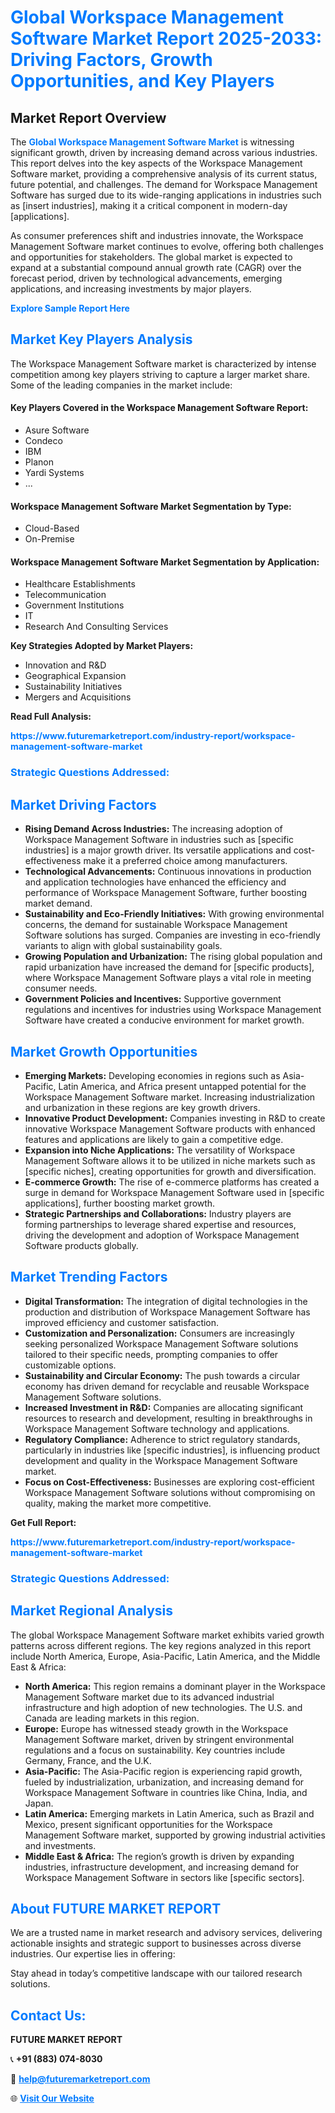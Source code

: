 <h1 style="color: #007BFF;">Global Workspace Management Software Market Report 2025-2033: Driving Factors, Growth Opportunities, and Key Players</h1>

<section id="overview">
<h2>Market Report Overview</h2>
<p>The <a href="https://www.futuremarketreport.com/industry-report/workspace-management-software-market" style="color: #007BFF; text-decoration: none;"><strong>Global Workspace Management Software Market</strong></a> is witnessing significant growth, driven by increasing demand across various industries. This report delves into the key aspects of the Workspace Management Software market, providing a comprehensive analysis of its current status, future potential, and challenges. The demand for Workspace Management Software has surged due to its wide-ranging applications in industries such as [insert industries], making it a critical component in modern-day [applications].</p>
<p>As consumer preferences shift and industries innovate, the Workspace Management Software market continues to evolve, offering both challenges and opportunities for stakeholders. The global market is expected to expand at a substantial compound annual growth rate (CAGR) over the forecast period, driven by technological advancements, emerging applications, and increasing investments by major players.</p>
</section>

<section id="overview">
<p><a href="https://www.futuremarketreport.com/request-sample/reportId=97097" style="color: #007BFF; text-decoration: none;"><strong>Explore Sample Report Here</strong></a></p>
</section>

<section id="key-players">
<h2 style="color: #007BFF;">Market Key Players Analysis</h2>
<p>The Workspace Management Software market is characterized by intense competition among key players striving to capture a larger market share. Some of the leading companies in the market include:</p>
<h4>Key Players Covered in the Workspace Management Software Report:</h4>
<ul><li>Asure Software</li><li>Condeco</li><li>IBM</li><li>Planon</li><li>Yardi Systems</li><li>...</li></ul>
<h4>Workspace Management Software Market Segmentation by Type:</h4>
<ul><li>Cloud-Based</li><li>On-Premise</li></ul>

<h4>Workspace Management Software Market Segmentation by Application:</h4>
<ul><li>Healthcare Establishments</li><li>Telecommunication</li><li>Government Institutions</li><li>IT</li><li>Research And Consulting Services</li></ul>
<p><strong>Key Strategies Adopted by Market Players:</strong></p>
<ul>
<li>Innovation and R&D</li>
<li>Geographical Expansion</li>
<li>Sustainability Initiatives</li>
<li>Mergers and Acquisitions</li>
</ul>
</section>

<section>
<p><strong>Read Full Analysis: </strong></p><a href="https://www.futuremarketreport.com/industry-report/workspace-management-software-market" style="color: #007BFF; text-decoration: none;"><strong>https://www.futuremarketreport.com/industry-report/workspace-management-software-market</strong></a>
<h3 style="color: #007BFF;">Strategic Questions Addressed:</h3>
</section>

<section id="driving-factors">
<h2 style="color: #007BFF;">Market Driving Factors</h2>
<ul>
<li><strong>Rising Demand Across Industries:</strong> The increasing adoption of Workspace Management Software in industries such as [specific industries] is a major growth driver. Its versatile applications and cost-effectiveness make it a preferred choice among manufacturers.</li>
<li><strong>Technological Advancements:</strong> Continuous innovations in production and application technologies have enhanced the efficiency and performance of Workspace Management Software, further boosting market demand.</li>
<li><strong>Sustainability and Eco-Friendly Initiatives:</strong> With growing environmental concerns, the demand for sustainable Workspace Management Software solutions has surged. Companies are investing in eco-friendly variants to align with global sustainability goals.</li>
<li><strong>Growing Population and Urbanization:</strong> The rising global population and rapid urbanization have increased the demand for [specific products], where Workspace Management Software plays a vital role in meeting consumer needs.</li>
<li><strong>Government Policies and Incentives:</strong> Supportive government regulations and incentives for industries using Workspace Management Software have created a conducive environment for market growth.</li>
</ul>
</section>

<section id="growth-opportunities">
<h2 style="color: #007BFF;">Market Growth Opportunities</h2>
<ul>
<li><strong>Emerging Markets:</strong> Developing economies in regions such as Asia-Pacific, Latin America, and Africa present untapped potential for the Workspace Management Software market. Increasing industrialization and urbanization in these regions are key growth drivers.</li>
<li><strong>Innovative Product Development:</strong> Companies investing in R&D to create innovative Workspace Management Software products with enhanced features and applications are likely to gain a competitive edge.</li>
<li><strong>Expansion into Niche Applications:</strong> The versatility of Workspace Management Software allows it to be utilized in niche markets such as [specific niches], creating opportunities for growth and diversification.</li>
<li><strong>E-commerce Growth:</strong> The rise of e-commerce platforms has created a surge in demand for Workspace Management Software used in [specific applications], further boosting market growth.</li>
<li><strong>Strategic Partnerships and Collaborations:</strong> Industry players are forming partnerships to leverage shared expertise and resources, driving the development and adoption of Workspace Management Software products globally.</li>
</ul>
</section>

<section id="trending-factors">
<h2 style="color: #007BFF;">Market Trending Factors</h2>
<ul>
<li><strong>Digital Transformation:</strong> The integration of digital technologies in the production and distribution of Workspace Management Software has improved efficiency and customer satisfaction.</li>
<li><strong>Customization and Personalization:</strong> Consumers are increasingly seeking personalized Workspace Management Software solutions tailored to their specific needs, prompting companies to offer customizable options.</li>
<li><strong>Sustainability and Circular Economy:</strong> The push towards a circular economy has driven demand for recyclable and reusable Workspace Management Software solutions.</li>
<li><strong>Increased Investment in R&D:</strong> Companies are allocating significant resources to research and development, resulting in breakthroughs in Workspace Management Software technology and applications.</li>
<li><strong>Regulatory Compliance:</strong> Adherence to strict regulatory standards, particularly in industries like [specific industries], is influencing product development and quality in the Workspace Management Software market.</li>
<li><strong>Focus on Cost-Effectiveness:</strong> Businesses are exploring cost-efficient Workspace Management Software solutions without compromising on quality, making the market more competitive.</li>
</ul>
</section>

<section>
<p><strong>Get Full Report: </strong></p><a href="https://www.futuremarketreport.com/industry-report/workspace-management-software-market" style="color: #007BFF; text-decoration: none;"><strong>https://www.futuremarketreport.com/industry-report/workspace-management-software-market</strong></a>
<h3 style="color: #007BFF;">Strategic Questions Addressed:</h3>
</section>


<section id="regional-analysis">
<h2 style="color: #007BFF;">Market Regional Analysis</h2>
<p>The global Workspace Management Software market exhibits varied growth patterns across different regions. The key regions analyzed in this report include North America, Europe, Asia-Pacific, Latin America, and the Middle East & Africa:</p>
<ul>
<li><strong>North America:</strong> This region remains a dominant player in the Workspace Management Software market due to its advanced industrial infrastructure and high adoption of new technologies. The U.S. and Canada are leading markets in this region.</li>
<li><strong>Europe:</strong> Europe has witnessed steady growth in the Workspace Management Software market, driven by stringent environmental regulations and a focus on sustainability. Key countries include Germany, France, and the U.K.</li>
<li><strong>Asia-Pacific:</strong> The Asia-Pacific region is experiencing rapid growth, fueled by industrialization, urbanization, and increasing demand for Workspace Management Software in countries like China, India, and Japan.</li>
<li><strong>Latin America:</strong> Emerging markets in Latin America, such as Brazil and Mexico, present significant opportunities for the Workspace Management Software market, supported by growing industrial activities and investments.</li>
<li><strong>Middle East & Africa:</strong> The region’s growth is driven by expanding industries, infrastructure development, and increasing demand for Workspace Management Software in sectors like [specific sectors].</li>
</ul>
</section>

<footer>
<h2 style="color: #007BFF;">About FUTURE MARKET REPORT</h2>
<p>We are a trusted name in market research and advisory services, delivering actionable insights and strategic support to businesses across diverse industries. Our expertise lies in offering:</p>

<p>Stay ahead in today’s competitive landscape with our tailored research solutions.</p>

<h2 style="color: #007BFF;">Contact Us:</h2>
<p><strong>FUTURE MARKET REPORT</strong></p>
<p>📞 <strong>+91 (883) 074-8030</strong></p>
<p>📧 <strong><a href="mailto:help@futuremarketreport.com" style="color: #007BFF;">help@futuremarketreport.com</a></strong></p>
<p>🌐 <strong><a href="https://www.futuremarketreport.com/" style="color: #007BFF;">Visit Our Website</a></strong></p>
</footer>